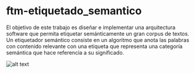 # ftm-etiquetado_semantico

El objetivo de este trabajo es diseñar e implementar una arquitectura software que permita etiquetar semánticamente un gran corpus de textos. 
Un etiquetador semántico consiste en un algoritmo que anota las palabras con contenido relevante con una etiqueta que representa una categoría semántica que hace referencia a su significado. 

![alt text](https://github.com/eduarpar27/ftm-etiquetado_semantico/blob/master/TFM%20-%20Arquitectura%20.jpg)
